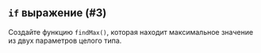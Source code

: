 `if` выражение (#3)
-
Создайте функцию `findMax()`, которая находит максимальное значение из двух параметров целого типа.